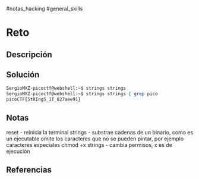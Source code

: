 #notas_hacking #general_skills
# Reto
## Descripción
## Solución
```bash
SergioMXZ-picoctf@webshell:~$ strings strings
SergioMXZ-picoctf@webshell:~$ strings strings | grep pico
picoCTF{5tRIng5_1T_827aee91}
```
## Notas
reset - reinicia la terminal
strings - substrae cadenas de un binario, como es un ejecutable omite los caracteres que no se pueden pintar, por ejemplo caracteres especiales
chmod +x strings - cambia permisos, x es de ejecución
## Referencias
